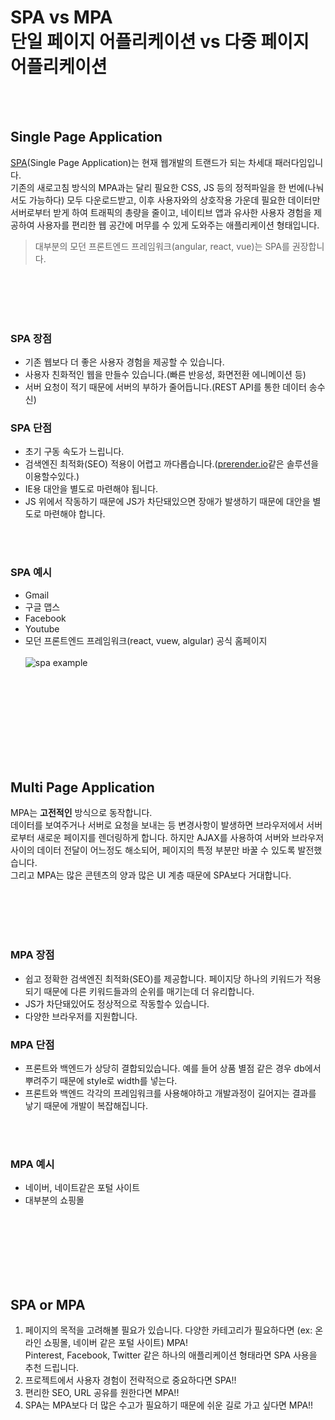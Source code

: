 # SPA vs MPA <br> 단일 페이지 어플리케이션 vs 다중 페이지 어플리케이션
<br><br>
## Single Page Application

[SPA](https://ko.wikipedia.org/wiki/%EC%8B%B1%EA%B8%80_%ED%8E%98%EC%9D%B4%EC%A7%80_%EC%95%A0%ED%94%8C%EB%A6%AC%EC%BC%80%EC%9D%B4%EC%85%98)(Single Page Application)는 현재 웹개발의 트랜드가 되는 차세대 패러다임입니다.<br>
기존의 새로고침 방식의 MPA과는 달리 필요한 CSS, JS 등의 정적파일을 한 번에(나눠서도 가능하다) 모두 다운로드받고, 이후 사용자와의 상호작용 가운데 필요한 데이터만 서버로부터 받게 하여 트래픽의 총량을 줄이고, 네이티브 앱과 유사한 사용자 경험을 제공하여 사용자를 편리한 웹 공간에 머무를 수 있게 도와주는 애플리케이션 형태입니다.
<br>
> 대부분의 모던 프론트엔드 프레임워크(angular, react, vue)는 SPA를 권장합니다.

<br><br><br><br>

### SPA 장점
 * 기존 웹보다 더 좋은 사용자 경험을 제공할 수 있습니다.
 * 사용자 친화적인 웹을 만들수 있습니다.(빠른 반응성, 화면전환 에니메이션 등)
 * 서버 요청이 적기 때문에 서버의 부하가 줄어듭니다.(REST API를 통한 데이터 송수신)
 
### SPA 단점
 * 초기 구동 속도가 느립니다.
 * 검색엔진 최적화(SEO) 적용이 어렵고 까다롭습니다.([prerender.io](https://prerender.io/)같은 솔루션을 이용할수있다.)
 * IE용 대안을 별도로 마련해야 됩니다.
 * JS 위에서 작동하기 때문에 JS가 차단돼있으면 장애가 발생하기 때문에 대안을 별도로 마련해야 합니다.

<br><br>
 
### SPA 예시
 * Gmail
 * 구글 맵스
 * Facebook
 * Youtube
 * 모던 프론트엔드 프레임워크(react, vuew, algular) 공식 홈페이지
 <br><br>
![spa example](https://cdn-images-1.medium.com/max/1500/1*r1vmH5n7cYKJwYZq2fXKpw.gif)

<br><br><br><br><br><br><br><br>

## Multi Page Application

MPA는 __고전적인__ 방식으로 동작합니다. <br>
데이터를 보여주거나 서버로 요청을 보내는 등 변경사항이 발생하면 브라우저에서 서버로부터 새로운 페이지를 렌더링하게 합니다. 하지만 AJAX를 사용하여 서버와 브라우저 사이의 데이터 전달이 어느정도 해소되어, 페이지의 특정 부분만 바꿀 수 있도록 발전했습니다.<br>
그리고 MPA는 많은 콘텐츠의 양과 많은 UI 계층 때문에 SPA보다 거대합니다. <br>

<br><br><br><br>

### MPA 장점
 * 쉽고 정확한 검색엔진 최적화(SEO)를 제공합니다. 페이지당 하나의 키워드가 적용되기 때문에 다른 키워드들과의 순위를 매기는데 더 유리합니다.
 * JS가 차단돼있어도 정상적으로 작동할수 있습니다.
 * 다양한 브라우저를 지원합니다.
 
### MPA 단점
 * 프론트와 백엔드가 상당히 결합되있습니다. 예를 들어 상품 별점 같은 경우 db에서 뿌려주기 때문에 style로 width를 넣는다.
 * 프론트와 백엔드 각각의 프레임워크를 사용해야하고 개발과정이 길어지는 결과를 낳기 때문에 개발이 복잡해집니다.
 
 <br><br>
 
### MPA 예시
 * 네이버, 네이트같은 포털 사이트
 * 대부분의 쇼핑몰
 
 <br><br><br><br><br><br>
 
## SPA or MPA
 
  1. 페이지의 목적을 고려해볼 필요가 있습니다. 다양한 카테고리가 필요하다면 (ex: 온라인 쇼핑몰, 네이버 같은 포털 사이트) MPA! <br> Pinterest, Facebook, Twitter 같은 하나의 애플리케이션 형태라면 SPA 사용을 추천 드립니다.
  2. 프로젝트에서 사용자 경험이 전략적으로 중요하다면 SPA!!
  3. 편리한 SEO, URL 공유를 원한다면 MPA!!
  4. SPA는 MPA보다 더 많은 수고가 필요하기 때문에 쉬운 길로 가고 싶다면 MPA!!
  
